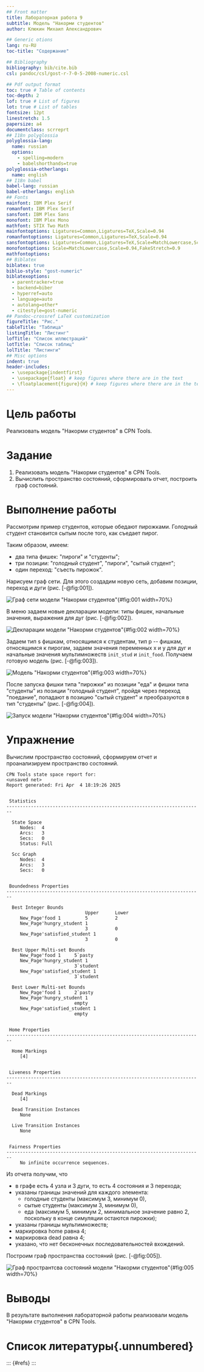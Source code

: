 ```yaml
---
## Front matter
title: Лабораторная работа 9
subtitle: Модель "Накорми студентов"
author: Клюкин Михаил Александрович

## Generic otions
lang: ru-RU
toc-title: "Содержание"

## Bibliography
bibliography: bib/cite.bib
csl: pandoc/csl/gost-r-7-0-5-2008-numeric.csl

## Pdf output format
toc: true # Table of contents
toc-depth: 2
lof: true # List of figures
lot: true # List of tables
fontsize: 12pt
linestretch: 1.5
papersize: a4
documentclass: scrreprt
## I18n polyglossia
polyglossia-lang:
  name: russian
  options:
	- spelling=modern
	- babelshorthands=true
polyglossia-otherlangs:
  name: english
## I18n babel
babel-lang: russian
babel-otherlangs: english
## Fonts
mainfont: IBM Plex Serif
romanfont: IBM Plex Serif
sansfont: IBM Plex Sans
monofont: IBM Plex Mono
mathfont: STIX Two Math
mainfontoptions: Ligatures=Common,Ligatures=TeX,Scale=0.94
romanfontoptions: Ligatures=Common,Ligatures=TeX,Scale=0.94
sansfontoptions: Ligatures=Common,Ligatures=TeX,Scale=MatchLowercase,Scale=0.94
monofontoptions: Scale=MatchLowercase,Scale=0.94,FakeStretch=0.9
mathfontoptions:
## Biblatex
biblatex: true
biblio-style: "gost-numeric"
biblatexoptions:
  - parentracker=true
  - backend=biber
  - hyperref=auto
  - language=auto
  - autolang=other*
  - citestyle=gost-numeric
## Pandoc-crossref LaTeX customization
figureTitle: "Рис."
tableTitle: "Таблица"
listingTitle: "Листинг"
lofTitle: "Список иллюстраций"
lotTitle: "Список таблиц"
lolTitle: "Листинги"
## Misc options
indent: true
header-includes:
  - \usepackage{indentfirst}
  - \usepackage{float} # keep figures where there are in the text
  - \floatplacement{figure}{H} # keep figures where there are in the text
---
```


# Цель работы

Реализовать модель "Накорми студентов" в CPN Tools.

# Задание

1. Реализовать модель "Накорми студентов" в CPN Tools.
2. Вычислить пространство состояний, сформировать отчет, построить граф состояний.

# Выполнение работы

Рассмотрим пример студентов, которые обедают пирожками. Голодный студент становится сытым после того, как съедает пирог.

Таким образом, имеем:
- два типа фишек: "пироги" и "студенты";
- три позиции: "голодный студент", "пироги", "сытый студент";
- один переход: "съесть пирожок".

Нарисуем граф сети. Для этого создадим новую сеть, добавим позиции, переход и дуги (рис. [-@fig:001]).

![Граф сети модели "Накорми студентов"](image/1.png){#fig:001 width=70%}

В меню задаем новые декларации модели: типы фишек, начальные значения, выражения для дуг (рис. [-@fig:002]).

![Декларации модели "Накорми студентов"](image/2.png){#fig:002 width=70%}

Задаем тип s фишкам, относящимся к студентам, тип p -- фишкам, относящимся к пирогам, задаем значения переменных x и y
для дуг и начальные значения мультимножеств `init_stud` и `init_food`.
Получаем готовую модель (рис. [-@fig:003]).

![Модель "Накорми студентов"](image/3.png){#fig:003 width=70%}
 
После запуска фишки типа "пирожки" из позиции "еда" и фишки типа "студенты" из позиции "голодный студент",
пройдя через переход "поедание", попадают в позицию "сытый студент" и преобразуются в тип "студенты" (рис. [-@fig:004]).

![Запуск модели "Накорми студентов"](image/4.png){#fig:004 width=70%}

# Упражнение

Вычислим пространство состояний, сформируем отчет и проанализируем пространство состояний.

```
CPN Tools state space report for:
<unsaved net>
Report generated: Fri Apr  4 18:19:26 2025


 Statistics
------------------------------------------------------------------------

  State Space
     Nodes:  4
     Arcs:   3
     Secs:   0
     Status: Full

  Scc Graph
     Nodes:  4
     Arcs:   3
     Secs:   0


 Boundedness Properties
------------------------------------------------------------------------

  Best Integer Bounds
                             Upper      Lower
     New_Page'food 1         5          2
     New_Page'hungry_student 1
                             3          0
     New_Page'satisfied_student 1
                             3          0

  Best Upper Multi-set Bounds
     New_Page'food 1     5`pasty
     New_Page'hungry_student 1
                         3`student
     New_Page'satisfied_student 1
                         3`student

  Best Lower Multi-set Bounds
     New_Page'food 1     2`pasty
     New_Page'hungry_student 1
                         empty
     New_Page'satisfied_student 1
                         empty


 Home Properties
------------------------------------------------------------------------

  Home Markings
     [4]


 Liveness Properties
------------------------------------------------------------------------

  Dead Markings
     [4]

  Dead Transition Instances
     None

  Live Transition Instances
     None


 Fairness Properties
------------------------------------------------------------------------
     No infinite occurrence sequences.

```

Из отчета получим, что 

- в графе есть 4 узла и 3 дуги, то есть 4 состояния и 3 перехода;
- указаны границы значений для каждого элемента: 
  - голодные студенты (максимум 3, минимум 0),
  - сытые студенты (максимум 3, минимум 0),
  - еда (максимум 5, минимум 2, минимальное значение равно 2, поскольку в конце симуляции остаются пирожки);
- указаны границы мультимножеств;
- маркировка home равна 4;
- маркировка dead равна 4;
- указано, что нет бесконечных последовательностей вхождений.

Построим граф пространства состояний (рис. [-@fig:005]).

![Граф пространтсва состояний модели "Накорми студентов"](image/5.png){#fig:005 width=70%}

# Выводы

В результате выполнения лабораторной работы реализовали модель "Накорми студентов" в CPN Tools.

# Список литературы{.unnumbered}

::: {#refs}
:::
